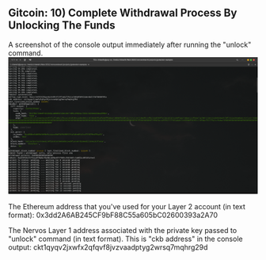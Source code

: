 ## Gitcoin: 10) Complete Withdrawal Process By Unlocking The Funds

A screenshot of the console output immediately after running the "unlock" command.
![0](https://raw.githubusercontent.com/sidharthpunathil/nervosnetwork/main/task10/Tilix_%20s1dwwth%40pop-os_%20-media-s1dwwth-Main-DEV2-nervosnetwork-projects-godwoken-examples_002.png)

The Ethereum address that you've used for your Layer 2 account (in text format):
0x3dd2A6AB245CF9bF88C55a605bC02600393a2A70

The Nervos Layer 1 address associated with the private key passed to "unlock" command (in text format). This is "ckb address" in the console output:
ckt1qyqv2jxwfx2qfqvf8jvzvaadptyg2wrsq7mqhrg29d